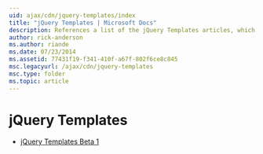 ```yaml
---
uid: ajax/cdn/jquery-templates/index
title: "jQuery Templates | Microsoft Docs"
description: References a list of the jQuery Templates articles, which provide information about the files that are included in their respective libraries.
author: rick-anderson
ms.author: riande
ms.date: 07/23/2014
ms.assetid: 77431f19-f341-410f-a67f-802f6ce8c845
msc.legacyurl: /ajax/cdn/jquery-templates
msc.type: folder
ms.topic: article
---
```

# jQuery Templates

- [jQuery Templates Beta 1](cdnjquerytemplatesbeta1.md)
